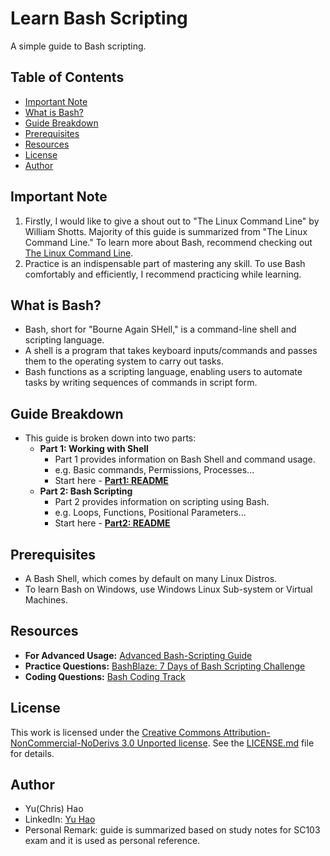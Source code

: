 # Learn Bash Scripting 
A simple guide to Bash scripting.

## Table of Contents

- [Important Note](#important-note)
- [What is Bash?](#what-is-bash)
- [Guide Breakdown](#guide-breakdown)
- [Prerequisites](#prerequisites)
- [Resources](#resources)
- [License](#license)
- [Author](#author)

## Important Note
1. Firstly, I would like to give a shout out to "The Linux Command Line" by William Shotts. Majority of this guide is summarized from "The Linux Command Line." To learn more about Bash, recommend checking out [The Linux Command Line](https://linuxcommand.org/tlcl.php).
2. Practice is an indispensable part of mastering any skill. To use Bash comfortably and efficiently, I recommend practicing while learning.

## What is Bash?
- Bash, short for "Bourne Again SHell," is a command-line shell and scripting language.
- A shell is a program that takes keyboard inputs/commands and passes them to the operating system to carry out tasks.
- Bash functions as a scripting language, enabling users to automate tasks by writing sequences of commands in script form. 

## Guide Breakdown
- This guide is broken down into two parts:
    - **Part 1: Working with Shell** 
        - Part 1 provides information on  Bash Shell and command usage.
        - e.g. Basic commands, Permissions, Processes...
        - Start here - **[Part1: README](./Part1:%20Working%20With%20Bash%20Shell/README.md)**
    - **Part 2: Bash Scripting**
        - Part 2 provides information on scripting using Bash.
        - e.g. Loops, Functions, Positional Parameters...
        - Start here - **[Part2: README](./Part2:%20Bash%20Scripting/README.md)**

## Prerequisites 
- A Bash Shell, which comes by default on many Linux Distros.
- To learn Bash on Windows, use Windows Linux Sub-system or Virtual Machines.

## Resources
- **For Advanced Usage:** [Advanced Bash-Scripting Guide](https://tldp.org/LDP/abs/html/)
- **Practice Questions:** [BashBlaze: 7 Days of Bash Scripting Challenge](https://github.com/prajwalpd7/BashBlaze-7-Days-of-Bash-Scripting-Challenge)
- **Coding Questions:** [Bash Coding Track](https://exercism.org/tracks/bash)

## License
This work is licensed under the [Creative Commons Attribution-NonCommercial-NoDerivs 3.0 Unported license](https://creativecommons.org/licenses/by-nc-nd/3.0/). See the [LICENSE.md](LICENSE.md) file for details.

## Author
- Yu(Chris) Hao
- LinkedIn: [Yu Hao](https://www.linkedin.com/in/yuhao-/)
- Personal Remark: guide is summarized based on study notes for SC103 exam and it is used as personal reference. 